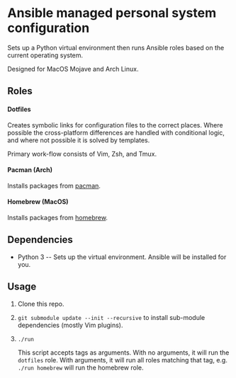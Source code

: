 # Ansible managed personal system configuration

Sets up a Python virtual environment then runs Ansible roles based on the current operating system.

Designed for MacOS Mojave and Arch Linux.

## Roles
#### Dotfiles
Creates symbolic links for configuration files to the correct places. Where possible the cross-platform differences are handled with conditional logic, and where not possible it is solved by templates.

Primary work-flow consists of Vim, Zsh, and Tmux.

#### Pacman (Arch)
Installs packages from [pacman](https://wiki.archlinux.org/index.php/pacman).

#### Homebrew (MacOS)
Installs packages from [homebrew](https://brew.sh/).

## Dependencies
- Python 3 -- Sets up the virtual environment. Ansible will be installed for you.

## Usage
1. Clone this repo.
1. `git submodule update --init --recursive` to install sub-module dependencies (mostly Vim plugins).
1. `./run`

    This script accepts tags as arguments. With no arguments, it will run the `dotfiles` role. With arguments, it will run all roles matching that tag, e.g. `./run homebrew` will run the homebrew role.
